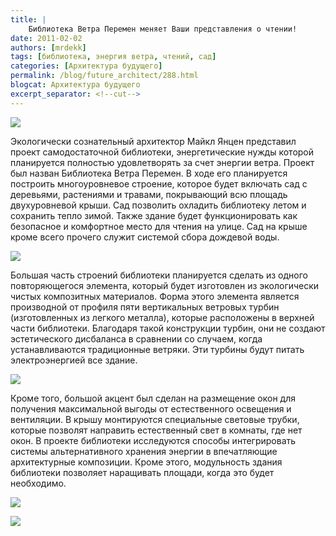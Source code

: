 ```yaml
---
title: |
    Библиотека Ветра Перемен меняет Ваши представления о чтении!
date: 2011-02-02
authors: [mrdekk]
tags: [библиотека, энергия ветра, чтений, сад]
categories: [Архитектура будущего]
permalink: /blog/future_architect/288.html
blogcat: Архитектура будущего
excerpt_separator: <!--cut-->
---
```



![](http://itw66.ru/uploads/images/00/00/01/2011/02/02/3c9328.jpg)


Экологически сознательный архитектор Майкл Янцен представил проект самодостаточной библиотеки, энергетические нужды которой планируется полностью удовлетворять за счет энергии ветра. Проект был назван Библиотека Ветра Перемен. В ходе его планируется построить многоуровневое строение, которое будет включать сад с деревьями, растениями и травами, покрывающий всю площадь двухуровневой крыши. Сад позволить охладить библиотеку летом и сохранить тепло зимой. Также здание будет функционировать как безопасное и комфортное место для чтения на улице. Сад на крыше кроме всего прочего служит системой сбора дождевой воды.


<!--cut-->



![](http://itw66.ru/uploads/images/00/00/01/2011/02/02/e2937f.jpg)


Большая часть строений библиотеки планируется сделать из одного повторяющегося элемента, который будет изготовлен из экологически чистых композитных материалов. Форма этого элемента является производной от профиля пяти вертикальных ветровых турбин (изготовленных из легкого металла), которые расположены в верхней части библиотеки. Благодаря такой конструкции турбин, они не создают эстетического дисбаланса в сравнении со случаем, когда устанавливаются традиционные ветряки. Эти турбины будут питать электроэнергией все здание.


![](http://itw66.ru/uploads/images/00/00/01/2011/02/02/1ac274.jpg)


Кроме того, большой акцент был сделан на размещение окон для получения максимальной выгоды от естественного освещения и вентиляции. В крышу монтируются специальные световые трубки, которые позволят направить естественный свет в комнаты, где нет окон. В проекте библиотеки исследуются способы интегрировать системы альтернативного хранения энергии в впечатляющие архитектурные композиции. Кроме этого, модульность здания библиотеки позволяет наращивать площади, когда это будет необходимо.


![](http://itw66.ru/uploads/images/00/00/01/2011/02/02/b3ce08.jpg)


![](http://itw66.ru/uploads/images/00/00/01/2011/02/02/7f9f29.jpg)


